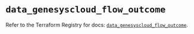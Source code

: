 # `data_genesyscloud_flow_outcome`

Refer to the Terraform Registry for docs: [`data_genesyscloud_flow_outcome`](https://registry.terraform.io/providers/mypurecloud/genesyscloud/1.70.0/docs/data-sources/flow_outcome).
